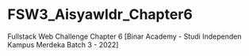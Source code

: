 # FSW3_Aisyawldr_Chapter6
Fullstack Web Challenge Chapter 6 [Binar Academy - Studi Independen Kampus Merdeka Batch 3 - 2022]
